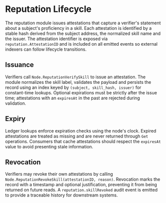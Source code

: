 # Reputation Lifecycle

The reputation module issues attestations that capture a verifier's statement
about a subject's proficiency in a skill. Each attestation is identified by a
stable hash derived from the subject address, the normalized skill name and the
issuer. The attestation identifier is exposed via `reputation.AttestationID` and
is included on all emitted events so external indexers can follow lifecycle
transitions.

## Issuance

Verifiers call `Node.ReputationVerifySkill` to issue an attestation. The module
normalizes the skill label, validates the payload and persists the record using
an index keyed by `(subject, skill_hash, issuer)` for constant-time lookups.
Optional expirations must be strictly after the issue time; attestations with an
`expiresAt` in the past are rejected during validation.

## Expiry

Ledger lookups enforce expiration checks using the node's clock. Expired
attestations are treated as missing and are never returned through `Get`
operations. Consumers that cache attestations should respect the `expiresAt`
value to avoid presenting stale information.

## Revocation

Verifiers may revoke their own attestations by calling
`Node.ReputationRevokeSkill(attestationID, reason)`. Revocation marks the record
with a timestamp and optional justification, preventing it from being returned
on future reads. A `reputation.skillRevoked` audit event is emitted to provide a
traceable history for downstream systems.
